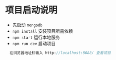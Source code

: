 # 项目启动说明

* 先启动 `mongodb`
* `npm install` 安装项目所需依赖
* `npm start` 运行本地服务
* `npm run dev` 启动项目

```JavaScript
  在浏览器地址栏输入 http://localhost:8088/ 查看项目
```